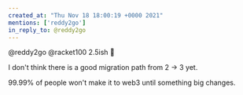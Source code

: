 ```yaml
---
created_at: "Thu Nov 18 18:00:19 +0000 2021"
mentions: ['reddy2go']
in_reply_to: @reddy2go
---
```


@reddy2go @racket100 2.5ish 🤠

I don't think there is a good migration path from 2 -&gt; 3 yet. 

99.99% of people won't make it to web3 until something big changes.